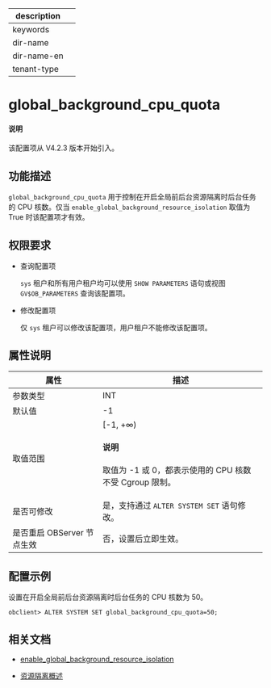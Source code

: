 |description||
|---|---|
|keywords||
|dir-name||
|dir-name-en||
|tenant-type||

# global_background_cpu_quota

<main id="notice" type='explain'>
  <h4>说明</h4>
  <p>该配置项从 V4.2.3 版本开始引入。</p>
</main>

## 功能描述

`global_background_cpu_quota` 用于控制在开启全局前后台资源隔离时后台任务的 CPU 核数。仅当 `enable_global_background_resource_isolation` 取值为 True 时该配置项才有效。

## 权限要求

* 查询配置项

  `sys` 租户和所有用户租户均可以使用 `SHOW PARAMETERS` 语句或视图 `GV$OB_PARAMETERS` 查询该配置项。

* 修改配置项

  仅 `sys` 租户可以修改该配置项，用户租户不能修改该配置项。

## 属性说明

| **属性** | **描述** |
| -------- | -------- |
| 参数类型   | INT |
| 默认值     | -1 |
| 取值范围   |[-1, +∞)<main id="notice" type='explain'><h4>说明</h4><p>取值为 -1 或 0，都表示使用的 CPU 核数不受 Cgroup 限制。</p></main>|
| 是否可修改 | 是，支持通过 `ALTER SYSTEM SET` 语句修改。|
| 是否重启 OBServer 节点生效 | 否，设置后立即生效。  |

## 配置示例

设置在开启全局前后台资源隔离时后台任务的 CPU 核数为 50。

```shell
obclient> ALTER SYSTEM SET global_background_cpu_quota=50;
```

## 相关文档

* [enable_global_background_resource_isolation](30500.enable_global_background_resource_isolation.md) 

* [资源隔离概述](../../../../600.manage/200.tenant-management/600.common-tenant-operations/300.resource-isolation/100.resource-isolation-overview.md)

